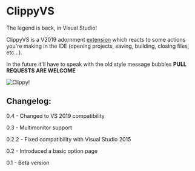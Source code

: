 ClippyVS
========

The legend is back, in Visual Studio!

ClippyVS is a V2019 adornment [extension](https://marketplace.visualstudio.com/items?itemName=ErosFratini.ClippyVS) which reacts to some actions you're making in the IDE (opening projects, saving, building, closing files, etc...).

In the future it'll have to speak with the old style message bubbles **PULL REQUESTS ARE WELCOME**

![Clippy!](https://erosfratini.gallerycdn.vsassets.io/extensions/erosfratini/clippyvs/0.3/1504524607511/276174/1/clippy_preview.png)

Changelog:
----------
0.4 - Changed to VS 2019 compatibility

0.3 - Multimonitor support

0.2.2  - Fixed compatibility with Visual Studio 2015

0.2    - Introduced a basic option page

0.1    - Beta version
